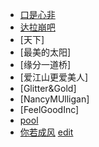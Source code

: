 - [口是心非](https://xtj2020.top/lyrics/口是心非.html)
- [达拉崩吧](https://xtj2020.top/lyrics/达拉崩吧.html)
- [天下]
- [最美的太阳]
- [缘分一道桥]
- [爱江山更爱美人]
- [Glitter&Gold]
- [NancyMUlligan]
- [FeelGoodInc]
- [pool](https://xtj2020.top/lyrics/pool.html)
- [你若成风](https://xtj2020.top/lyrics/你若成风.html) [edit](./lyrics/你若成风.md)
